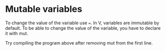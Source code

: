 # Mutable variables
To change the value of the variable use `=`. In V, variables are
immutable by default. To be able to change the value of the variable,
you have to declare it with mut.

Try compiling the program above after removing mut from the first
line.

